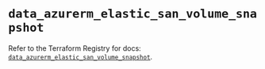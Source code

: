 # `data_azurerm_elastic_san_volume_snapshot`

Refer to the Terraform Registry for docs: [`data_azurerm_elastic_san_volume_snapshot`](https://registry.terraform.io/providers/hashicorp/azurerm/4.14.0/docs/data-sources/elastic_san_volume_snapshot).
